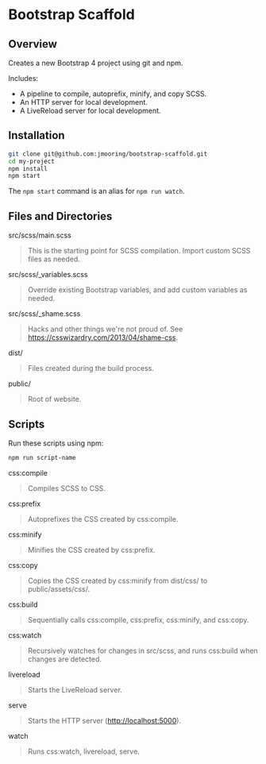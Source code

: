 # Bootstrap Scaffold

## Overview

Creates a new Bootstrap 4 project using git and npm.

Includes:

- A pipeline to compile, autoprefix, minify, and copy SCSS.
- An HTTP server for local development.
- A LiveReload server for local development.

## Installation

```bash
git clone git@github.com:jmooring/bootstrap-scaffold.git
cd my-project
npm install
npm start
```

The `npm start` command is an alias for `npm run watch`.

## Files and Directories

src/scss/main.scss
> This is the starting point for SCSS compilation. Import custom SCSS files as needed.

src/scss/_variables.scss
> Override existing Bootstrap variables, and add custom variables as needed.

src/scss/_shame.scss
> Hacks and other things we're not proud of. See <https://csswizardry.com/2013/04/shame-css>.

dist/
> Files created during the build process.

public/
> Root of website.

## Scripts

Run these scripts using npm:

```bash
npm run script-name
```

css:compile
> Compiles SCSS to CSS.

css:prefix
> Autoprefixes the CSS created by css:compile.

css:minify
> Minifies the CSS created by css:prefix.

css:copy
> Copies the CSS created by css:minify from dist/css/ to public/assets/css/.

css:build
> Sequentially calls css:compile, css:prefix, css:minify, and css:copy.

css:watch
> Recursively watches for changes in src/scss, and runs css:build when changes are detected.

livereload
> Starts the LiveReload server.

serve
> Starts the HTTP server (<http://localhost:5000>).

watch
> Runs css:watch, livereload, serve.

